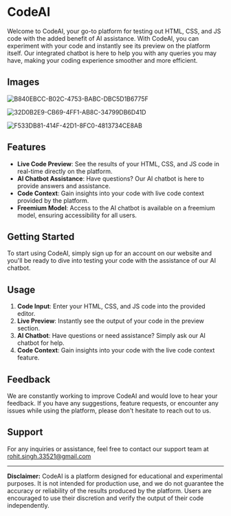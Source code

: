 # CodeAI

Welcome to CodeAI, your go-to platform for testing out HTML, CSS, and JS code with the added benefit of AI assistance. With CodeAI, you can experiment with your code and instantly see its preview on the platform itself. Our integrated chatbot is here to help you with any queries you may have, making your coding experience smoother and more efficient.

## Images

![B840EBCC-B02C-4753-BABC-DBC5D1B6775F](https://github.com/Enigma-52/CodeAI/assets/95529619/2e259966-5190-45aa-8e71-1b5a57bcb710)



![32D0B2E9-CB69-4FF1-AB8C-34799DB6D41D](https://github.com/Enigma-52/CodeAI/assets/95529619/b13e27fc-8b25-4656-a165-1af4a5017054)



![F533DB81-414F-42D1-8FC0-4813734CE8AB](https://github.com/Enigma-52/CodeAI/assets/95529619/908cbde3-b850-4be2-a774-0a12427c4401)

## Features

- **Live Code Preview**: See the results of your HTML, CSS, and JS code in real-time directly on the platform.
- **AI Chatbot Assistance**: Have questions? Our AI chatbot is here to provide answers and assistance.
- **Code Context**: Gain insights into your code with live code context provided by the platform.
- **Freemium Model**: Access to the AI chatbot is available on a freemium model, ensuring accessibility for all users.

## Getting Started

To start using CodeAI, simply sign up for an account on our website and you'll be ready to dive into testing your code with the assistance of our AI chatbot.

## Usage

1. **Code Input**: Enter your HTML, CSS, and JS code into the provided editor.
2. **Live Preview**: Instantly see the output of your code in the preview section.
3. **AI Chatbot**: Have questions or need assistance? Simply ask our AI chatbot for help.
4. **Code Context**: Gain insights into your code with the live code context feature.

## Feedback

We are constantly working to improve CodeAI and would love to hear your feedback. If you have any suggestions, feature requests, or encounter any issues while using the platform, please don't hesitate to reach out to us.

## Support

For any inquiries or assistance, feel free to contact our support team at rohit.singh.33521@gmail.com

---

**Disclaimer:** CodeAI is a platform designed for educational and experimental purposes. It is not intended for production use, and we do not guarantee the accuracy or reliability of the results produced by the platform. Users are encouraged to use their discretion and verify the output of their code independently.

